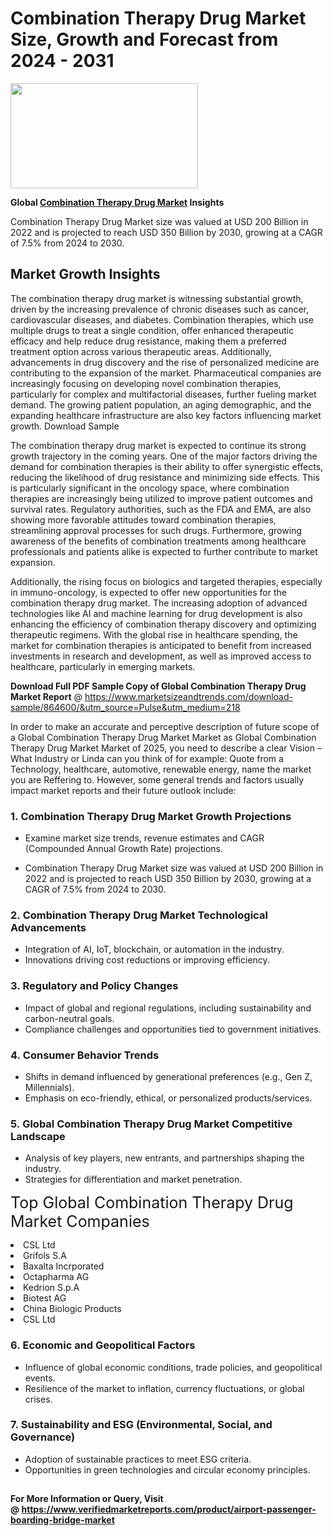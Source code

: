 <H1>Combination Therapy Drug Market Size, Growth and Forecast from 2024 - 2031</H1><img class="aligncenter size-medium wp-image-584254" src="https://thirdeyenews.in/wp-content/uploads/2024/09/Global-Market-Research-300x168.jpeg" alt="" width="300" height="168" /><p><strong>Global&nbsp;<a href="https://www.marketsizeandtrends.com/download-sample/864600/&amp;utm_source=Pulse&amp;utm_medium=218">Combination Therapy Drug Market</a> Insights</strong></p><p>Combination Therapy Drug Market size was valued at USD 200 Billion in 2022 and is projected to reach USD 350 Billion by 2030, growing at a CAGR of 7.5% from 2024 to 2030.</p><p><h2>Market Growth Insights</h2> <p>The combination therapy drug market is witnessing substantial growth, driven by the increasing prevalence of chronic diseases such as cancer, cardiovascular diseases, and diabetes. Combination therapies, which use multiple drugs to treat a single condition, offer enhanced therapeutic efficacy and help reduce drug resistance, making them a preferred treatment option across various therapeutic areas. Additionally, advancements in drug discovery and the rise of personalized medicine are contributing to the expansion of the market. Pharmaceutical companies are increasingly focusing on developing novel combination therapies, particularly for complex and multifactorial diseases, further fueling market demand. The growing patient population, an aging demographic, and the expanding healthcare infrastructure are also key factors influencing market growth. Download Sample</p> <p>The combination therapy drug market is expected to continue its strong growth trajectory in the coming years. One of the major factors driving the demand for combination therapies is their ability to offer synergistic effects, reducing the likelihood of drug resistance and minimizing side effects. This is particularly significant in the oncology space, where combination therapies are increasingly being utilized to improve patient outcomes and survival rates. Regulatory authorities, such as the FDA and EMA, are also showing more favorable attitudes toward combination therapies, streamlining approval processes for such drugs. Furthermore, growing awareness of the benefits of combination treatments among healthcare professionals and patients alike is expected to further contribute to market expansion.</p> <p>Additionally, the rising focus on biologics and targeted therapies, especially in immuno-oncology, is expected to offer new opportunities for the combination therapy drug market. The increasing adoption of advanced technologies like AI and machine learning for drug development is also enhancing the efficiency of combination therapy discovery and optimizing therapeutic regimens. With the global rise in healthcare spending, the market for combination therapies is anticipated to benefit from increased investments in research and development, as well as improved access to healthcare, particularly in emerging markets.</p> <p></p><p><span class=""><strong>Download Full PDF Sample Copy of Global Combination Therapy Drug Market Report</strong> @ <a href="https://www.marketsizeandtrends.com/download-sample/864600/&amp;utm_source=Pulse&amp;utm_medium=218" target="_blank">https://www.marketsizeandtrends.com/download-sample/864600/&amp;utm_source=Pulse&amp;utm_medium=218</a></span></p><p>In order to make an accurate and perceptive description of future scope of a Global&nbsp;Combination Therapy Drug Market Market as Global&nbsp;Combination Therapy Drug Market Market of 2025, you need to describe a clear Vision &ndash; What Industry or Linda can you think of for example: Quote from a Technology, healthcare, automotive, renewable energy, name the market you are Reffering to. However, some general trends and factors usually impact market reports and their future outlook include:</p><h3>1.&nbsp;<strong>Combination Therapy Drug Market Growth Projections</strong></h3><ul><li>Examine market size trends, revenue estimates and CAGR (Compounded Annual Growth Rate) projections.</li><li><p>Combination Therapy Drug Market size was valued at USD 200 Billion in 2022 and is projected to reach USD 350 Billion by 2030, growing at a CAGR of 7.5% from 2024 to 2030.</p></li></ul><h3>2.&nbsp;<strong>Combination Therapy Drug Market Technological Advancements</strong></h3><ul><li>Integration of AI, IoT, blockchain, or automation in the industry.</li><li>Innovations driving cost reductions or improving efficiency.</li></ul><h3>3.&nbsp;<strong>Regulatory and Policy Changes</strong></h3><ul><li>Impact of global and regional regulations, including sustainability and carbon-neutral goals.</li><li>Compliance challenges and opportunities tied to government initiatives.</li></ul><h3>4.&nbsp;<strong>Consumer Behavior Trends</strong></h3><ul><li>Shifts in demand influenced by generational preferences (e.g., Gen Z, Millennials).</li><li>Emphasis on eco-friendly, ethical, or personalized products/services.</li></ul><h3>5.&nbsp;<strong>Global Combination Therapy Drug Market Competitive Landscape</strong></h3><ul><li>Analysis of key players, new entrants, and partnerships shaping the industry.</li><li>Strategies for differentiation and market penetration.</li></ul><p data-pm-slice="1 1 []"><span style="color: inherit; font-family: inherit; font-size: 25px;">Top Global Combination Therapy Drug Market Companies</span></p><div class="" data-test-id=""><p><li>CSL Ltd</li><li> Grifols S.A</li><li> Baxalta Incrporated</li><li> Octapharma AG</li><li> Kedrion S.p.A</li><li> Biotest AG</li><li> China Biologic Products</li><li> CSL Ltd</li></p></div><h3>6.&nbsp;<strong>Economic and Geopolitical Factors</strong></h3><ul><li>Influence of global economic conditions, trade policies, and geopolitical events.</li><li>Resilience of the market to inflation, currency fluctuations, or global crises.</li></ul><h3>7.&nbsp;<strong>Sustainability and ESG (Environmental, Social, and Governance)</strong></h3><ul><li>Adoption of sustainable practices to meet ESG criteria.</li><li>Opportunities in green technologies and circular economy principles.</li></ul><h2><strong style="font-size: 14px;">For More Information or Query, Visit @&nbsp;</strong><a style="background-color: #ffffff; font-size: 14px;" href="https://www.marketsizeandtrends.com/report/combination-therapy-drug-market/" target="_blank">https://www.verifiedmarketreports.com/product/airport-passenger-boarding-bridge-market</a></h2>
